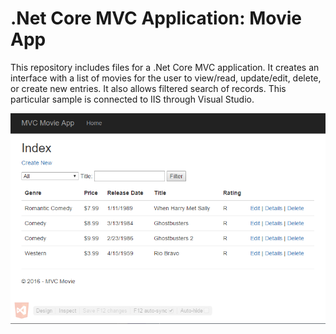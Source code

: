 .Net Core MVC Application: Movie App
=====================================

This repository includes files for a .Net Core MVC application. It creates an interface with a list of movies for the user to view/read, update/edit, delete, or create new entries. It also allows filtered search of records. This particular sample is connected to IIS through Visual Studio.

![Console output](https://github.com/AlejandroCruz/mvc-app/blob/master/resources/MovieApp_User-Interface.PNG)